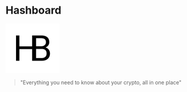 # Hashboard

![Hashboard Logo](img/hashboard_logo.png)

> "Everything you need to know about your crypto, all in one place"
